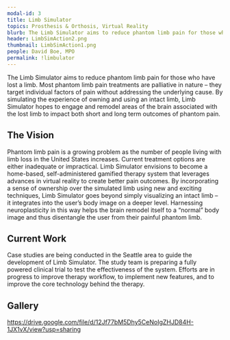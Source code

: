 ```yaml
---
modal-id: 3
title: Limb Simulator
topics: Prosthesis & Orthosis, Virtual Reality
blurb: The Limb Simulator aims to reduce phantom limb pain for those who have lost a limb. Most phantom limb pain treatments are palliative in nature – they target individual factors of pain without addressing the underlying cause. By simulating the experience of owning and using an intact limb, Limb Simulator hopes to engage and remodel areas of the brain associated with the lost limb to impact both short and long term outcomes of phantom pain.
header: LimbSimAction2.png
thumbnail: LimbSimAction1.png
people: David Boe, MPO
permalink: !limbulator
---
```

The Limb Simulator aims to reduce phantom limb pain for those who have lost a limb. Most phantom limb pain treatments are palliative in nature – they target individual factors of pain without addressing the underlying cause. By simulating the experience of owning and using an intact limb, Limb Simulator hopes to engage and remodel areas of the brain associated with the lost limb to impact both short and long term outcomes of phantom pain.

## The Vision
Phantom limb pain is a growing problem as the number of people living with limb loss in the United States increases. Current treatment options are either inadequate or impractical. Limb Simulator envisions to become a home-based, self-administered gamified therapy system that leverages advances in virtual reality to create better pain outcomes. By incorporating a sense of ownership over the simulated limb using new and exciting techniques, Limb Simulator goes beyond simply visualizing an intact limb – it integrates into the user’s body image on a deeper level. Harnessing neuroplasticity in this way helps the brain remodel itself to a “normal” body image and thus disentangle the user from their painful phantom limb.

## Current Work
Case studies are being conducted in the Seattle area to guide the development of Limb Simulator. The study team is preparing a fully powered clinical trial to test the effectiveness of the system. Efforts are in progress to improve therapy workflow, to implement new features, and to improve the core technology behind the therapy.

## Gallery
https://drive.google.com/file/d/12Jf77bM5Dhy5CeNoIgZHJD84H-1JX1vX/view?usp=sharing
